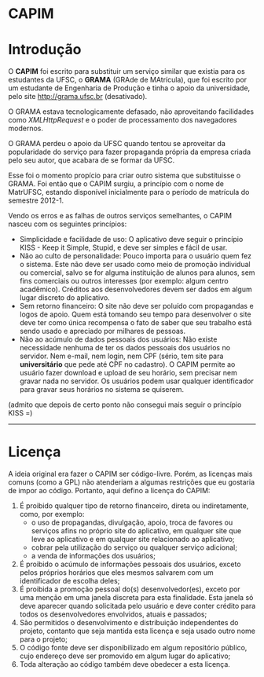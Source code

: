 CAPIM
=====

Introdução
==========

O **CAPIM** foi escrito para substituir um serviço similar que existia para os
estudantes da UFSC, o **GRAMA** (GRAde de MAtrícula), que foi escrito por um
estudante de Engenharia de Produção e tinha o apoio da universidade, pelo site
http://grama.ufsc.br (desativado).

O GRAMA estava tecnologicamente defasado, não aproveitando facilidades como
*XMLHttpRequest* e o poder de processamento dos navegadores modernos.

O GRAMA perdeu o apoio da UFSC quando tentou se aproveitar da popularidade do
serviço para fazer propaganda própria da empresa criada pelo seu autor, que
acabara de se formar da UFSC.

Esse foi o momento propício para criar outro sistema que substituisse o GRAMA.
Foi então que o CAPIM surgiu, a princípio com o nome de MatrUFSC, estando
disponível inicialmente para o período de matrícula do semestre 2012-1.

Vendo os erros e as falhas de outros serviços semelhantes, o CAPIM nasceu com
os seguintes princípios:
- Simplicidade e facilidade de uso:
  O aplicativo deve seguir o princípio KISS - Keep it Simple, Stupid, e deve
  ser simples e fácil de usar.
- Não ao culto de personalidade:
  Pouco importa para o usuário quem fez o sistema. Este não deve ser usado como
  meio de promoção individual ou comercial, salvo se for alguma instituição de
  alunos para alunos, sem fins comerciais ou outros interesses (por exemplo:
  algum centro acadêmico). Créditos aos desenvolvedores devem ser dados em
  algum lugar discreto do aplicativo.
- Sem retorno financeiro:
  O site não deve ser poluído com propagandas e logos de apoio. Quem está
  tomando seu tempo para desenvolver o site deve ter como única recompensa o
  fato de saber que seu trabalho está sendo usado e apreciado por milhares de
  pessoas.
- Não ao acúmulo de dados pessoais dos usuários:
  Não existe necessidade nenhuma de ter os dados pessoais dos usuários no
  servidor. Nem e-mail, nem login, nem CPF (sério, tem site para
  **universitário** que pede até CPF no cadastro). O CAPIM permite ao usuário
  fazer download e upload de seu horário, sem precisar nem gravar nada no
  servidor. Os usuários podem usar qualquer identificador para gravar seus
  horários no sistema se quiserem.

(admito que depois de certo ponto não consegui mais seguir o princípio KISS =)

-----

Licença
=======
A ideia original era fazer o CAPIM ser código-livre. Porém, as licenças mais
comuns (como a GPL) não atenderiam a algumas restrições que eu gostaria de
impor ao código. Portanto, aqui defino a licença do CAPIM:

1. É proibido qualquer tipo de retorno financeiro, direta ou indiretamente,
   como, por exemplo:
   - o uso de propagandas, divulgação, apoio, troca de favores ou serviços
   afins no próprio site do aplicativo, em qualquer site que leve ao aplicativo
   e em qualquer site relacionado ao aplicativo;
   - cobrar pela utilização do serviço ou qualquer serviço adicional;
   - a venda de informações dos usuários;
2. É proibido o acúmulo de informações pessoais dos usuários, exceto pelos
   próprios horários que eles mesmos salvarem com um identificador de escolha
   deles;
3. É proibida a promoção pessoal do(s) desenvolvedor(es), exceto por uma menção
   em uma janela discreta para esta finalidade. Esta janela só deve aparecer
   quando solicitada pelo usuário e deve conter crédito para todos os
   desenvolvedores envolvidos, atuais e passados;
4. São permitidos o desenvolvimento e distribuição independentes do projeto,
   contanto que seja mantida esta licença e seja usado outro nome para o
   projeto;
5. O código fonte deve ser disponibilizado em algum repositório público, cujo
   endereço deve ser promovido em algum lugar do aplicativo;
6. Toda alteração ao código também deve obedecer a esta licença.
